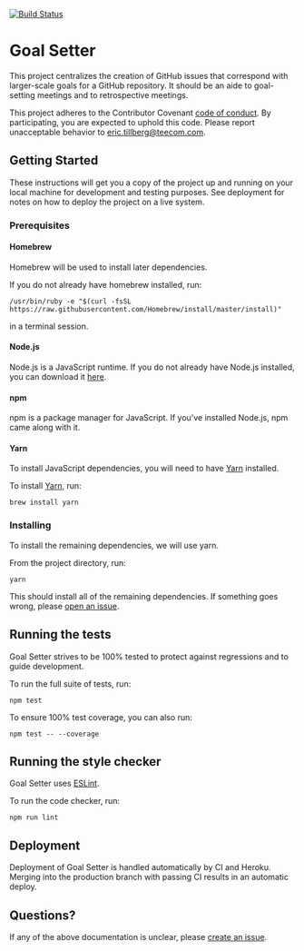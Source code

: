 [![Build
Status](https://semaphoreci.com/api/v1/thrillberg/goal-setter/branches/production/badge.svg)](https://semaphoreci.com/thrillberg/goal-setter)

# Goal Setter

This project centralizes the creation of GitHub issues that correspond with
larger-scale goals for a GitHub repository. It should be an aide to goal-setting
meetings and to retrospective meetings.

This project adheres to the Contributor Covenant
[code of
conduct](https://github.com/TEECOM/goal-setter/blob/production/CODE_OF_CONDUCT.md).
By participating, you are expected to uphold this code. Please report
unacceptable behavior to
[eric.tillberg@teecom.com](mailto:eric.tillberg@teecom.com).

## Getting Started

These instructions will get you a copy of the project up and running on your
local machine for development and testing purposes. See deployment for notes on
how to deploy the project on a live system.

### Prerequisites

#### Homebrew

Homebrew will be used to install later dependencies.

If you do not already have homebrew installed, run:

```
/usr/bin/ruby -e "$(curl -fsSL
https://raw.githubusercontent.com/Homebrew/install/master/install)"
```

in a terminal session.

#### Node.js

Node.js is a JavaScript runtime. If you do not already have Node.js installed,
you can download it [here](https://nodejs.org/en/).

#### npm

npm is a package manager for JavaScript. If you've installed Node.js, npm came
along with it.

#### Yarn

To install JavaScript dependencies, you will need to have
[Yarn](https://yarnpkg.com) installed.

To install [Yarn](https://yarnpkg.com/en/docs/install), run:

```
brew install yarn
```

### Installing

To install the remaining dependencies, we will use yarn.

From the project directory, run:

```
yarn
```

This should install all of the remaining dependencies. If something goes wrong,
please [open an issue](https://github.com/TEECOM/goal-setter/issues/new).

## Running the tests

Goal Setter strives to be 100% tested to protect against regressions and to
guide development.

To run the full suite of tests, run:

```
npm test
```

To ensure 100% test coverage, you can also run:

```
npm test -- --coverage
```

## Running the style checker

Goal Setter uses [ESLint](https://eslint.org/).

To run the code checker, run:

```
npm run lint
```

## Deployment

Deployment of Goal Setter is handled automatically by CI and Heroku. Merging
into the production branch with passing CI results in an automatic deploy.

## Questions?

If any of the above documentation is unclear, please
[create an
issue](https://github.com/TEECOM/goal-setter/issues/new).
